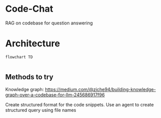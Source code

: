 # Code-Chat
RAG on codebase for question answering

# Architecture
```mermaid
flowchart TD
    
```
## Methods to try

Knowledge graph:
https://medium.com/@ziche94/building-knowledge-graph-over-a-codebase-for-llm-245686917f96

Create structured format for the code snippets. Use an agent to create structured query using file names